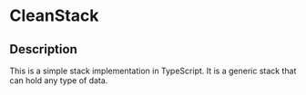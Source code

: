# CleanStack

## Description

This is a simple stack implementation in TypeScript. It is a generic stack that can hold any type of data.
